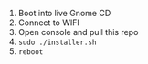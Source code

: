 1) Boot into live Gnome CD
2) Connect to WIFI
3) Open console and pull this repo
4) `sudo ./installer.sh`
5) `reboot`

